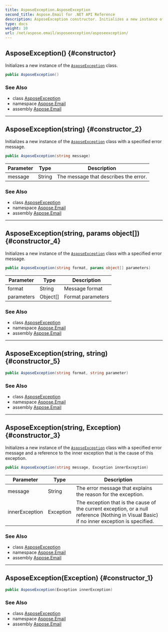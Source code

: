 ```yaml
---
title: AsposeException.AsposeException
second_title: Aspose.Email for .NET API Reference
description: AsposeException constructor. Initializes a new instance of the AsposeException class
type: docs
weight: 10
url: /net/aspose.email/asposeexception/asposeexception/
---
```

## AsposeException() {#constructor}

Initializes a new instance of the [`AsposeException`](../) class.

```csharp
public AsposeException()
```

### See Also

* class [AsposeException](../)
* namespace [Aspose.Email](../../asposeexception/)
* assembly [Aspose.Email](../../../)

---

## AsposeException(string) {#constructor_2}

Initializes a new instance of the [`AsposeException`](../) class with a specified error message.

```csharp
public AsposeException(string message)
```

| Parameter | Type | Description |
| --- | --- | --- |
| message | String | The message that describes the error. |

### See Also

* class [AsposeException](../)
* namespace [Aspose.Email](../../asposeexception/)
* assembly [Aspose.Email](../../../)

---

## AsposeException(string, params object[]) {#constructor_4}

Initializes a new instance of the [`AsposeException`](../) class with a specified error message.

```csharp
public AsposeException(string format, params object[] parameters)
```

| Parameter | Type | Description |
| --- | --- | --- |
| format | String | Message format |
| parameters | Object[] | Format parameters |

### See Also

* class [AsposeException](../)
* namespace [Aspose.Email](../../asposeexception/)
* assembly [Aspose.Email](../../../)

---

## AsposeException(string, string) {#constructor_5}

```csharp
public AsposeException(string format, string parameter)
```

### See Also

* class [AsposeException](../)
* namespace [Aspose.Email](../../asposeexception/)
* assembly [Aspose.Email](../../../)

---

## AsposeException(string, Exception) {#constructor_3}

Initializes a new instance of the [`AsposeException`](../) class with a specified error message and a reference to the inner exception that is the cause of this exception.

```csharp
public AsposeException(string message, Exception innerException)
```

| Parameter | Type | Description |
| --- | --- | --- |
| message | String | The error message that explains the reason for the exception. |
| innerException | Exception | The exception that is the cause of the current exception, or a null reference (Nothing in Visual Basic) if no inner exception is specified. |

### See Also

* class [AsposeException](../)
* namespace [Aspose.Email](../../asposeexception/)
* assembly [Aspose.Email](../../../)

---

## AsposeException(Exception) {#constructor_1}

```csharp
public AsposeException(Exception innerException)
```

### See Also

* class [AsposeException](../)
* namespace [Aspose.Email](../../asposeexception/)
* assembly [Aspose.Email](../../../)



